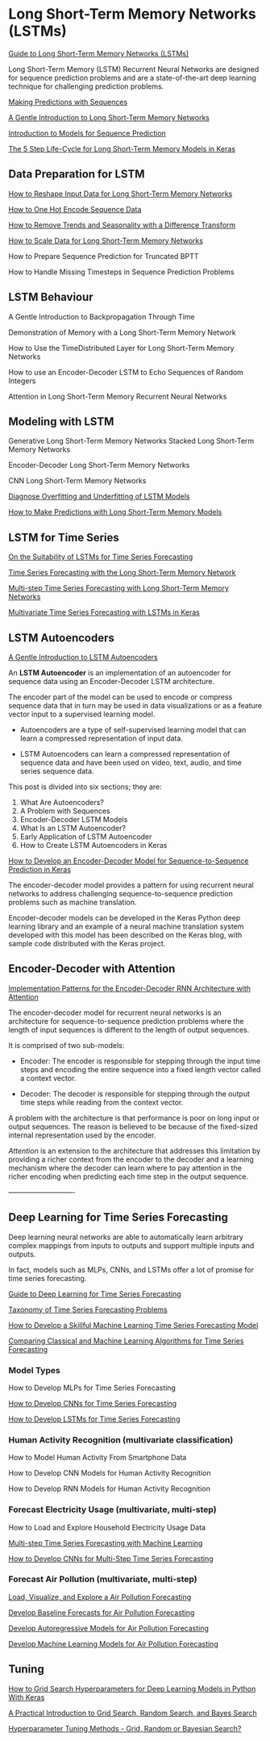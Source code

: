 # Long Short-Term Memory Networks (LSTMs)

[Guide to Long Short-Term Memory Networks (LSTMs)](https://machinelearningmastery.com/start-here/#deeplearning)

Long Short-Term Memory (LSTM) Recurrent Neural Networks are designed for sequence prediction problems and are a state-of-the-art deep learning technique for challenging prediction problems.

[Making Predictions with Sequences](https://machinelearningmastery.com/sequence-prediction/)

[A Gentle Introduction to Long Short-Term Memory Networks](https://machinelearningmastery.com/gentle-introduction-long-short-term-memory-networks-experts/)

[Introduction to Models for Sequence Prediction](https://machinelearningmastery.com/models-sequence-prediction-recurrent-neural-networks/)


[The 5 Step Life-Cycle for Long Short-Term Memory Models in Keras](https://machinelearningmastery.com/5-step-life-cycle-long-short-term-memory-models-keras/)


## Data Preparation for LSTM

[How to Reshape Input Data for Long Short-Term Memory Networks](https://machinelearningmastery.com/reshape-input-data-long-short-term-memory-networks-keras/)

[How to One Hot Encode Sequence Data](https://machinelearningmastery.com/how-to-one-hot-encode-sequence-data-in-python/)

[How to Remove Trends and Seasonality with a Difference Transform](https://machinelearningmastery.com/remove-trends-seasonality-difference-transform-python/)

[How to Scale Data for Long Short-Term Memory Networks](https://machinelearningmastery.com/how-to-scale-data-for-long-short-term-memory-networks-in-python/)

How to Prepare Sequence Prediction for Truncated BPTT

How to Handle Missing Timesteps in Sequence Prediction Problems


## LSTM Behaviour

A Gentle Introduction to Backpropagation Through Time

Demonstration of Memory with a Long Short-Term Memory Network

How to Use the TimeDistributed Layer for Long Short-Term Memory Networks

How to use an Encoder-Decoder LSTM to Echo Sequences of Random Integers

Attention in Long Short-Term Memory Recurrent Neural Networks


## Modeling with LSTM

Generative Long Short-Term Memory Networks
Stacked Long Short-Term Memory Networks

Encoder-Decoder Long Short-Term Memory Networks

CNN Long Short-Term Memory Networks

[Diagnose Overfitting and Underfitting of LSTM Models](https://machinelearningmastery.com/diagnose-overfitting-underfitting-lstm-models/)

[How to Make Predictions with Long Short-Term Memory Models](https://machinelearningmastery.com/make-predictions-long-short-term-memory-models-keras/)


## LSTM for Time Series

[On the Suitability of LSTMs for Time Series Forecasting](https://machinelearningmastery.com/suitability-long-short-term-memory-networks-time-series-forecasting/)

[Time Series Forecasting with the Long Short-Term Memory Network](https://machinelearningmastery.com/time-series-forecasting-long-short-term-memory-network-python/)

[Multi-step Time Series Forecasting with Long Short-Term Memory Networks](https://machinelearningmastery.com/multi-step-time-series-forecasting-long-short-term-memory-networks-python/)

[Multivariate Time Series Forecasting with LSTMs in Keras](https://machinelearningmastery.com/multivariate-time-series-forecasting-lstms-keras/)


## LSTM Autoencoders

[A Gentle Introduction to LSTM Autoencoders](https://machinelearningmastery.com/lstm-autoencoders/)

An **LSTM Autoencoder** is an implementation of an autoencoder for sequence data using an Encoder-Decoder LSTM architecture.

The encoder part of the model can be used to encode or compress sequence data that in turn may be used in data visualizations or as a feature vector input to a supervised learning model.

- Autoencoders are a type of self-supervised learning model that can learn a compressed representation of input data.

- LSTM Autoencoders can learn a compressed representation of sequence data and have been used on video, text, audio, and time series sequence data.

This post is divided into six sections; they are:

1. What Are Autoencoders?
2. A Problem with Sequences
3. Encoder-Decoder LSTM Models
4. What Is an LSTM Autoencoder?
5. Early Application of LSTM Autoencoder
6. How to Create LSTM Autoencoders in Keras


[How to Develop an Encoder-Decoder Model for Sequence-to-Sequence Prediction in Keras](https://machinelearningmastery.com/develop-encoder-decoder-model-sequence-sequence-prediction-keras/)

The encoder-decoder model provides a pattern for using recurrent neural networks to address challenging sequence-to-sequence prediction problems such as machine translation.

Encoder-decoder models can be developed in the Keras Python deep learning library and an example of a neural machine translation system developed with this model has been described on the Keras blog, with sample code distributed with the Keras project.


## Encoder-Decoder with Attention

[Implementation Patterns for the Encoder-Decoder RNN Architecture with Attention](https://machinelearningmastery.com/implementation-patterns-encoder-decoder-rnn-architecture-attention/)

The encoder-decoder model for recurrent neural networks is an architecture for sequence-to-sequence prediction problems where the length of input sequences is different to the length of output sequences.

It is comprised of two sub-models:

- Encoder: The encoder is responsible for stepping through the input time steps and encoding the entire sequence into a fixed length vector called a context vector.

- Decoder: The decoder is responsible for stepping through the output time steps while reading from the context vector.

A problem with the architecture is that performance is poor on long input or output sequences. The reason is believed to be because of the fixed-sized internal representation used by the encoder.

_Attention_ is an extension to the architecture that addresses this limitation by providing a richer context from the encoder to the decoder and a learning mechanism where the decoder can learn where to pay attention in the richer encoding when predicting each time step in the output sequence.


—————————-


## Deep Learning for Time Series Forecasting

Deep learning neural networks are able to automatically learn arbitrary complex mappings from inputs to outputs and support multiple inputs and outputs.

In fact, models such as MLPs, CNNs, and LSTMs offer a lot of promise for time series forecasting.

[Guide to Deep Learning for Time Series Forecasting](https://machinelearningmastery.com/start-here/#deep_learning_time_series)

[Taxonomy of Time Series Forecasting Problems](https://machinelearningmastery.com/taxonomy-of-time-series-forecasting-problems/)

[How to Develop a Skillful Machine Learning Time Series Forecasting Model](https://machinelearningmastery.com/how-to-develop-a-skilful-time-series-forecasting-model/)

[Comparing Classical and Machine Learning Algorithms for Time Series Forecasting](https://machinelearningmastery.com/findings-comparing-classical-and-machine-learning-methods-for-time-series-forecasting/)


### Model Types

How to Develop MLPs for Time Series Forecasting

[How to Develop CNNs for Time Series Forecasting](https://machinelearningmastery.com/how-to-develop-convolutional-neural-network-models-for-time-series-forecasting/)

[How to Develop LSTMs for Time Series Forecasting](https://machinelearningmastery.com/how-to-develop-lstm-models-for-time-series-forecasting/)


### Human Activity Recognition (multivariate classification)

How to Model Human Activity From Smartphone Data

How to Develop CNN Models for Human Activity Recognition

How to Develop RNN Models for Human Activity Recognition


### Forecast Electricity Usage (multivariate, multi-step)

How to Load and Explore Household Electricity Usage Data

[Multi-step Time Series Forecasting with Machine Learning](https://machinelearningmastery.com/multi-step-time-series-forecasting-with-machine-learning-models-for-household-electricity-consumption/)

[How to Develop CNNs for Multi-Step Time Series Forecasting](https://machinelearningmastery.com/how-to-develop-convolutional-neural-networks-for-multi-step-time-series-forecasting/)


### Forecast Air Pollution (multivariate, multi-step)

[Load, Visualize, and Explore a Air Pollution Forecasting](https://machinelearningmastery.com/how-to-load-visualize-and-explore-a-complex-multivariate-multistep-time-series-forecasting-dataset/)

[Develop Baseline Forecasts for Air Pollution Forecasting](https://machinelearningmastery.com/how-to-develop-baseline-forecasts-for-multi-site-multivariate-air-pollution-time-series-forecasting/)

[Develop Autoregressive Models for Air Pollution Forecasting](https://machinelearningmastery.com/how-to-develop-autoregressive-forecasting-models-for-multi-step-air-pollution-time-series-forecasting/)

[Develop Machine Learning Models for Air Pollution Forecasting](https://machinelearningmastery.com/how#to-develop-machine-learning-models-for-multivariate-multi-step-air-pollution-time-series-forecasting/)



## Tuning

[How to Grid Search Hyperparameters for Deep Learning Models in Python With Keras](https://machinelearningmastery.com/grid-search-hyperparameters-deep-learning-models-python-keras/)

[A Practical Introduction to Grid Search, Random Search, and Bayes Search](https://towardsdatascience.com/a-practical-introduction-to-grid-search-random-search-and-bayes-search-d5580b1d941d?gi=c4f3f0ee4378)

[Hyperparameter Tuning Methods - Grid, Random or Bayesian Search?](https://towardsdatascience.com/bayesian-optimization-for-hyperparameter-tuning-how-and-why-655b0ee0b399?gi=68cca7c0df4b)

